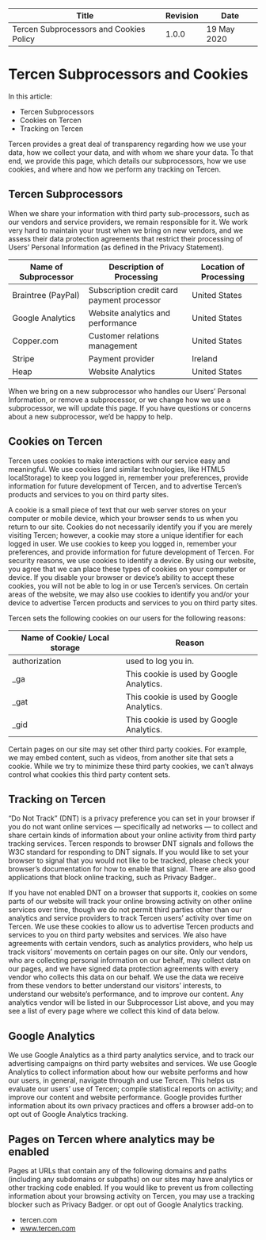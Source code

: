 |Title|Revision|Date|
|---|---|---|
|Tercen Subprocessors and Cookies Policy|1.0.0|19 May 2020|

# Tercen Subprocessors and Cookies


In this article:

* Tercen Subprocessors
* Cookies on Tercen
* Tracking on Tercen

Tercen provides a great deal of transparency regarding how we use your data, how we collect your data, and with whom we share your data. To that end, we provide this page, which details our subprocessors, how we use cookies, and where and how we perform any tracking on Tercen.

## Tercen Subprocessors
When we share your information with third party sub-processors, such as our vendors and service providers, we remain responsible for it. We work very hard to maintain your trust when we bring on new vendors, and we assess their data protection agreements that restrict their processing of Users’ Personal Information (as defined in the Privacy Statement).

|Name of Subprocessor|	Description of Processing|	Location of Processing|
|---|---|---|
|Braintree (PayPal)|	Subscription credit card payment processor|	United States|
|Google Analytics|	Website analytics and performance|	United States|
|Copper.com|	Customer relations management|	United States|
|Stripe|	Payment provider|	Ireland|
|Heap|	Website Analytics|	United States|


When we bring on a new subprocessor who handles our Users’ Personal Information, or remove a subprocessor, or we change how we use a subprocessor, we will update this page. If you have questions or concerns about a new subprocessor, we’d be happy to help.

## Cookies on Tercen
Tercen uses cookies to make interactions with our service easy and meaningful. We use cookies (and similar technologies, like HTML5 localStorage) to keep you logged in, remember your preferences, provide information for future development of Tercen, and to advertise Tercen’s products and services to you on third party sites.

A cookie is a small piece of text that our web server stores on your computer or mobile device, which your browser sends to us when you return to our site. Cookies do not necessarily identify you if you are merely visiting Tercen; however, a cookie may store a unique identifier for each logged in user. We use cookies to keep you logged in, remember your preferences, and provide information for future development of Tercen. For security reasons, we use cookies to identify a device. By using our website, you agree that we can place these types of cookies on your computer or device. If you disable your browser or device’s ability to accept these cookies, you will not be able to log in or use Tercen’s services. On certain areas of the website, we may also use cookies to identify you and/or your device to advertise Tercen products and services to you on third party sites.

Tercen sets the following cookies on our users for the following reasons:

|Name of Cookie/ Local storage|	Reason|
|---|---|
|authorization|	used to log you in.|
|_ga|	This cookie is used by Google Analytics.|
|_gat|	This cookie is used by Google Analytics.|
|_gid|	This cookie is used by Google Analytics.|


Certain pages on our site may set other third party cookies. For example, we may embed content, such as videos, from another site that sets a cookie. While we try to minimize these third party cookies, we can’t always control what cookies this third party content sets.

## Tracking on Tercen
“Do Not Track” (DNT) is a privacy preference you can set in your browser if you do not want online services — specifically ad networks — to collect and share certain kinds of information about your online activity from third party tracking services. Tercen responds to browser DNT signals and follows the W3C standard for responding to DNT signals. If you would like to set your browser to signal that you would not like to be tracked, please check your browser’s documentation for how to enable that signal. There are also good applications that block online tracking, such as Privacy Badger..

If you have not enabled DNT on a browser that supports it, cookies on some parts of our website will track your online browsing activity on other online services over time, though we do not permit third parties other than our analytics and service providers to track Tercen users’ activity over time on Tercen. We use these cookies to allow us to advertise Tercen products and services to you on third party websites and services. We also have agreements with certain vendors, such as analytics providers, who help us track visitors’ movements on certain pages on our site. Only our vendors, who are collecting personal information on our behalf, may collect data on our pages, and we have signed data protection agreements with every vendor who collects this data on our behalf. We use the data we receive from these vendors to better understand our visitors’ interests, to understand our website’s performance, and to improve our content. Any analytics vendor will be listed in our Subprocessor List above, and you may see a list of every page where we collect this kind of data below.

## Google Analytics
We use Google Analytics as a third party analytics service, and to track our advertising campaigns on third party websites and services. We use Google Analytics to collect information about how our website performs and how our users, in general, navigate through and use Tercen. This helps us evaluate our users’ use of Tercen; compile statistical reports on activity; and improve our content and website performance. Google provides further information about its own privacy practices and offers a browser add-on to opt out of Google Analytics tracking.

## Pages on Tercen where analytics may be enabled
Pages at URLs that contain any of the following domains and paths (including any subdomains or subpaths) on our sites may have analytics or other tracking code enabled. If you would like to prevent us from collecting information about your browsing activity on Tercen, you may use a tracking blocker such as Privacy Badger. or opt out of Google Analytics tracking.

* tercen.com
* www.tercen.com
